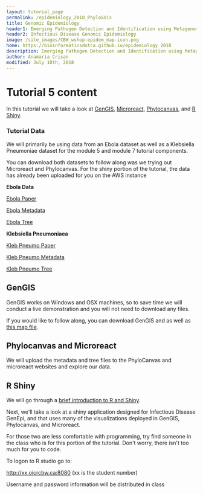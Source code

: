 ```yaml
---
layout: tutorial_page
permalink: /epidemiology_2018_Phylo&Vis
title: Genomic Epidemiology
header1: Emerging Pathogen Detection and Identification using Metagenomic Samples
header2: Infectious Disease Genomic Epidemiology
image: /site_images/CBW_wshop-epidem_map-icon.png
home: https://bioinformaticsdotca.github.io/epidemiology_2018
description: Emerging Pathogen Detection and Identification using Metagenomic Samples
author: Anamaria Crisan
modified: July 10th, 2018
---
```


# Tutorial 5 content

In this tutorial we will take a look at [GenGIS](http://kiwi.cs.dal.ca/GenGIS/Main_Page), [Microreact](https://microreact.org/showcase), [Phylocanvas](https://zachcp.github.io/phylocanvas/), and [R Shiny](https://shiny.rstudio.com/).

### Tutorial Data
We will primarily be using data from an Ebola dataset as well as a Klebsiella Pneumoniae dataset for the module 5 and module 7 tutorial components.

You can download both datasets to follow along was we trying out Microreact and Phylocanvas. For the shiny portion of the tutorial, the data has already been uploaded for you on the AWS instance

**Ebola Data**

[Ebola Paper](http://bioinformaticsdotca.github.io/module5_and_7/28405027.pdf)

[Ebola Metadata](http://bioinformaticsdotca.github.io/module5_and_7/microreact-project-west-african-ebola-epidemic-data.csv)

[Ebola Tree](http://bioinformaticsdotca.github.io/module5_and_7microreact-project-west-african-ebola-epidemic-tree.nwk)

**Klebsiella Pneumoniaea**

[Kleb Pneumo Paper](http://bioinformaticsdotca.github.io/module5_and_7/1501049112.full.pdf)
    
[Kleb Pneumo Metadata](http://bioinformaticsdotca.github.io/module5_and_7/kleb-pneumo-meta-data.csv)

[Kleb Pneumo Tree](http://bioinformaticsdotca.github.io/module5_and_7/kleb-pneumo-meta-tree.nwk)


## GenGIS
GenGIS works on Windows and OSX machines, so to save time we will conduct a live demonstration and you will not need to download any files.


If you would like to follow along, you can download GenGIS and as well as [this map file](http://bioinformaticsdotca.github.io/module5_and_7/NaturalEarth2_WorldMap.tif).


## Phylocanvas and Microreact

We will upload the metadata and tree files to the PhyloCanvas and microreact websites and explore our data.

## R Shiny

We will go through a [brief introduction to R and Shiny](http://bioinformaticsdotca.github.io/module5_and_7/2018_Shiny_Intro).


Next, we'll take a look at a shiny application designed for Infectious Disease GenEpi, and that uses many of the visualizations deployed in GenGIS, Phylocanvas, and Microreact.

For those two are less comfortable with programming, try find someone in the class who is for this portion of the tutorial. Don't worry, there isn't too much for you to code. 

To logon to R studio go to:

 http://xx.oicrcbw.ca:8080 (xx is the student number)

 Username and password information will be distributed in class




    







